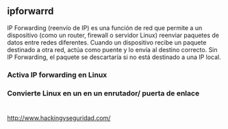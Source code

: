 ## ipforwarrd

IP Forwarding (reenvío de IP) es una función de red que permite a un dispositivo (como un router, firewall o servidor Linux) reenviar paquetes de datos entre redes diferentes. Cuando un dispositivo recibe un paquete destinado a otra red, actúa como puente y lo envía al destino correcto. Sin IP Forwarding, el paquete se descartaría si no está destinado a una IP local.

### Activa IP forwarding en Linux

### Convierte Linux en un en un enrutador/ puerta de enlace 


#
http://www.hackingyseguridad.com/
#


